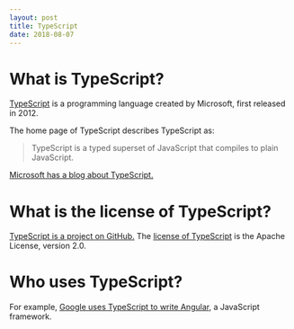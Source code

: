```yaml
---
layout: post
title: TypeScript
date: 2018-08-07
---
```


# What is TypeScript?

[TypeScript](https://www.typescriptlang.org/index.html) is a programming language created by Microsoft, first released in 2012.

The home page of TypeScript describes TypeScript as:

> TypeScript is a typed superset of JavaScript that compiles to plain JavaScript.

[Microsoft has a blog about TypeScript.](https://blogs.msdn.microsoft.com/typescript/)

# What is the license of TypeScript?

[TypeScript is a project on GitHub.](https://github.com/Microsoft/TypeScript) The [license of TypeScript](https://github.com/Microsoft/TypeScript/blob/master/LICENSE.txt) is the Apache License, version 2.0.

# Who uses TypeScript?

For example, [Google uses TypeScript to write Angular](https://vsavkin.com/writing-angular-2-in-typescript-1fa77c78d8e8), a JavaScript framework.
